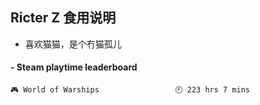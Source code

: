 ## Ricter Z 食用说明
- 喜欢猫猫，是个冇猫孤儿

<!-- steam-box start -->
#### - Steam playtime leaderboard
```text
🎮 World of Warships                 🕘 223 hrs 7 mins
```
<!-- Powered by https://github.com/YouEclipse/steam-box . -->
<!-- steam-box end -->
